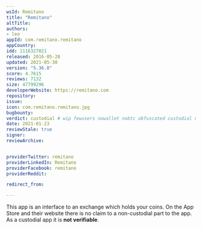 ```yaml
---
wsId: Remitano
title: "Remitano"
altTitle: 
authors:
- leo
appId: com.remitano.remitano
appCountry: 
idd: 1116327021
released: 2016-05-28
updated: 2021-05-30
version: "5.36.0"
score: 4.7615
reviews: 7132
size: 47799296
developerWebsite: https://remitano.com
repository: 
issue: 
icon: com.remitano.remitano.jpg
bugbounty: 
verdict: custodial # wip fewusers nowallet nobtc obfuscated custodial nosource nonverifiable reproducible bounty defunct
date: 2021-01-23
reviewStale: true
signer: 
reviewArchive:


providerTwitter: remitano
providerLinkedIn: Remitano
providerFacebook: remitano
providerReddit: 

redirect_from:

---
```


This app is an interface to an exchange which holds your coins. On the App Store
and their website there is no claim to a non-custodial part to the app. As a
custodial app it is **not verifiable**.
